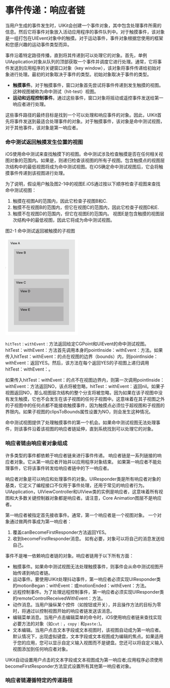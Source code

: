 # 事件传递：响应者链

当用户生成的事件发生时，UIKit会创建一个事件对象，其中包含处理事件所需的信息。然后它将事件对象放入活动应用程序的事件队列中。对于触摸事件，该对象是一组打包在UIEvent对象中的触摸。对于运动事件，事件对象根据您使用的框架和您感兴趣的运动事件类型而异。

事件沿着特定路径传播，直到将其传递到可以处理它的对象。首先，单例UIApplication对象从队列的顶部获取一个事件并调度它进行处理。通常，它将事件发送到应用程序的关键窗口对象（key window），该对象将事件传递给初始对象进行处理。最初的对象取决于事件的类型。初始对象取决于事件的类型。

* **触摸事件**。对于触摸事件，窗口对象首先尝试将事件传递到发生触摸的视图。这种视图被称为命中测试（hit-test）视图。
* **运动和远程控制事件**。通过这些事件，窗口对象将摇动或遥控事件发送给第一响应者进行处理。

这些事件路径的最终目标是找到一个可以处理和响应事件的对象。因此，UIKit首先将事件发送到最适合处理事件的对象。对于触摸事件，该对象是命中测试视图，对于其他事件，该对象是第一响应者。

### 命中测试返回触摸发生位置的视图

iOS使用命中测试来查找触摸下的视图。命中测试涉及检查触摸是否在任何相关视图对象的范围内。如果是，则递归检查该视图的所有子视图。包含触摸点的视图层次结构中的最低视图将成为命中测试视图。在iOS确定命中测试视图后，它会将触摸事件传递到该视图进行处理。

为了说明，假设用户触及图2-1中的视图E.iOS通过按以下顺序检查子视图来查找命中测试视图：

1. 触摸在视图A的范围内，因此它检查子视图B和C.
2. 触摸不在视图B的范围内，但它在视图C的范围内，因此它检查子视图D和E.
3. 触摸不在视图D的范围内，但它在视图E的范围内。
   视图E是包含触摸的视图层次结构中的最低视图，因此它将成为命中测试视图。

图2-1 命中测试返回被触摸的子视图

![](/assets/命中测试返回视图.png)

`hitTest：withEvent：`方法返回给定CGPoint和UIEvent的命中测试视图。hitTest：withEvent：方法首先调用本身的pointInside：withEvent：方法。如果传入hitTest：withEvent：的点在视图的边界（bounds）内，则pointInside：withEvent：返回YES。然后，该方法在每个返回YES的子视图上递归调用hitTest：withEvent：。

如果传入hitTest：withEvent：的点不在视图边界内，则第一次调用pointInside：withEvent：方法返回NO，该点将被忽略，hitTest：withEvent：返回nil。如果子视图返回NO，那么视图层次结构的整个分支将被忽略，因为如果在该子视图中没有发生触摸，它也不会发生在该子视图的任何子视图中。这意味着在其子视图之外的子视图中的任何点都不能接收触摸事件，因为触摸点必须位于超视图和子视图的界限内。如果子视图的clipsToBounds属性设置为NO，则会发生这种情况。

命中测试视图提供了处理触摸事件的第一个机会。如果命中测试视图无法处理事件，则该事件沿着该视图的响应者链延伸，直到系统找到可以处理它的对象。

### 响应者链由响应者对象组成

许多类型的事件都依赖于响应者链来进行事件传递。 响应者链是一系列链接的响应者对象。它从第一响应者开始并以应用程序对象结束。 如果第一响应者不能处理事件，它将该事件转发给响应者链中的下一响应者。

响应者对象是可以响应和处理事件的对象。UIResponder类是所有响应者对象的基类，它定义了编程接口不仅用于事件处理，还用于常见的响应者行为。UIApplication，UIViewController和UIView类的实例是响应者，这意味着所有视图和大多数关键控制器对象都是响应者。请注意，Core Animation图层不是响应者。

第一响应者被指定首先接收事件。通常，第一个响应者是一个视图对象。 一个对象通过做两件事成为第一响应者：

1. 覆盖canBecomeFirstResponder方法返回YES。
2. 收到becomeFirstResponder消息。 如有必要，对象可以将自己的消息发送给自己。

事件不是唯一依赖响应者链的对象。响应者链用于以下所有方面：

* 触摸事件。如果命中测试视图无法处理触摸事件，则事件会从命中测试视图开始传递到响应者链。
* 运动事件。要使用UIKit处理抖动事件，第一响应者必须实现UIResponder类的motionBegan：withEvent：或motionEnded：withEvent：方法。
* 远程控制事件。为了处理远程控制事件，第一响应者必须实现UIResponder类的remoteControlReceivedWithEvent：方法。
* 动作消息。当用户操纵某个控件（如按钮或开关），并且操作方法的目标为零时，将通过以控制视图开始的响应者链发送该消息。
* 编辑菜单消息。当用户点击编辑菜单的命令时，iOS使用响应者链来查找实现必要方法的对象（如`cut：`，`copy：`和`paste:`\)。
* 文本编辑。当用户点击文本字段或文本视图时，该视图自动成为第一响应者。默认情况下，出现虚拟键盘，文本字段或文本视图成为编辑的焦点。如果适用于您的应用，您可以显示自定义输入视图而不是键盘。您还可以将自定义输入视图添加到任何响应者对象。

UIKit自动设置用户点击的文本字段或文本视图成为第一响应者;应用程序必须使用becomeFirstResponder方法显式设置所有其他第一响应者对象。

### 响应者链遵循特定的传递路径



